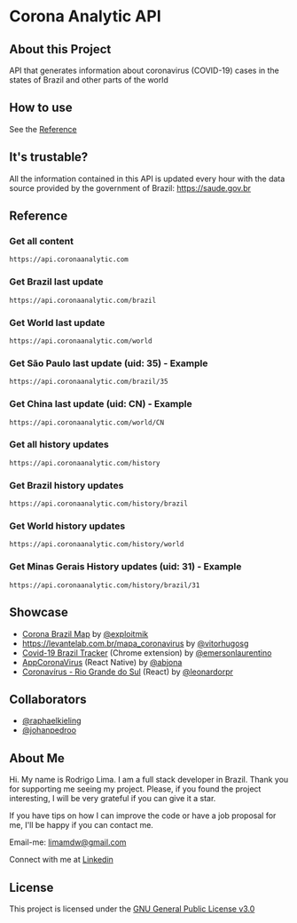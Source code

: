 # Corona Analytic API

## About this Project

API that generates information about coronavirus (COVID-19) cases in the states of Brazil and other parts of the world

## How to use

See the [Reference](#Reference)

## It's trustable?

All the information contained in this API is updated every hour with the data source provided by the government of Brazil: https://saude.gov.br

## Reference

### Get all content

```
https://api.coronaanalytic.com
```

### Get Brazil last update

```
https://api.coronaanalytic.com/brazil
```

### Get World last update

```
https://api.coronaanalytic.com/world
```

### Get São Paulo last update (uid: 35) - Example

```
https://api.coronaanalytic.com/brazil/35
```

### Get China last update (uid: CN) - Example

```
https://api.coronaanalytic.com/world/CN
```

### Get all history updates

```
https://api.coronaanalytic.com/history
```

### Get Brazil history updates

```
https://api.coronaanalytic.com/history/brazil
```

### Get World history updates

```
https://api.coronaanalytic.com/history/world
```

### Get Minas Gerais History updates (uid: 31) - Example

```
https://api.coronaanalytic.com/history/brazil/31
```

## Showcase

- [Corona Brazil Map](https://github.com/exploitmik/corona-brazil-map) by [@exploitmik](https://github.com/exploitmik)
- https://levantelab.com.br/mapa_coronavirus by [@vitorhugosg](https://github.com/vitorhugosg)
- [Covid-19 Brazil Tracker](https://github.com/emersonlaurentino/covid-19braziltracker) (Chrome extension) by [@emersonlaurentino](https://github.com/emersonlaurentino)
- [AppCoronaVirus](https://github.com/abjona/AppCoronaVirus) (React Native) by [@abjona](https://github.com/abjona)
- [Coronavírus - Rio Grande do Sul](https://github.com/leonardorpr/coronavirus-rs) (React) by [@leonardorpr](https://github.com/leonardorpr)

## Collaborators

- [@raphaelkieling](https://github.com/raphaelkieling)
- [@johanpedroo](https://github.com/johanpedroo)

## About Me

Hi. My name is Rodrigo Lima. I am a full stack developer in Brazil. Thank you for supporting me seeing my project. Please, if you found the project interesting, I will be very grateful if you can give it a star.

If you have tips on how I can improve the code or have a job proposal for me, I'll be happy if you can contact me.

Email-me: limamdw@gmail.com

Connect with me at [Linkedin](https://www.linkedin.com/in/rodrilima/)

## License

This project is licensed under the [GNU General Public License v3.0](https://github.com/rodrilima/corona-analytic-api/blob/master/LICENSE)

